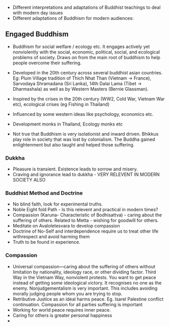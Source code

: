 - Different interpretations and adaptations of Buddhist teachings to deal with modern day issues 
- Different adaptations of Buddhism for modern audiences: 

## Engaged Buddhism 
- Buddhism for social welfare / ecology etc. It engages actively yet nonviolently with the social,
economic, political, social, and ecological problems of society. Draws on from the main root of buddhism to help people overcome their suffering. 

-  Developed in the 20th century across several buddhist asian countries. Eg: Plum Village tradition of Thich Nhat Than (Vietnam -> France),  Sarvodaya Shramadana (Sri Lanka), 14th Dalai Lama (Tibet -> Dharmashala) as well as by Western Masters (Bernie Glassman). 
-  Inspired by the crises in the 20th century (WW2, Cold War,  Vietnam War etc), ecological crises (eg Fishing in Thailand)
-  Influenced by some western ideas like psychology, economics etc. 
-  Development monks in Thailand, Ecology monks etc
-  Not true that Buddhism is very isolationist and inward driven. Bhikkus play role in society that was lost by colonialism. The Buddha gained enlightenment but also taught and helped those suffering. 

### Dukkha 
- Pleasure is transient. Existence leads to sorrow and misery. 
- Craving and ignorance lead to dukkha - VERY RELEVENT IN MODERN SOCIETY ALSO 
  
### Buddhist Method and Doctrine 
- No blind faith, look for experimental truths. 
- Noble Eight fold Path - Is this relevent and practical in modern times? 
- Compassion (Karuna- Characteristic of Bodhisattva) - caring about the suffering of others. Related to Metta - wishing for goodwill for others. 
- Meditate on Avaloletesvara to develop compassion 
- Doctrine of No-Self and interdependence require us to treat other life withrespect and avoid harming them
- Truth to be found in experience. 
  
 ### Compassion 
 - Universal compassion—caring about the suffering of others without limitation by nationality, ideology race, or other dividing factor. Third Way in the Vietnam Way, nonviolent protests. You want to get peace instead of getting some ideological victory. It recognises no one as the enemy. Nonjudgementalism is very important. This includes avoiding morally judging people whom you are trying to stop. 
 - Retributive Justice as an ideal harms peace. Eg. Isarel Palestine conflict continuation. Compassion for all parties suffering is important 
 - Working for world peace requires inner peace. 
 - Caring for others is greater personal happiness 
 - 